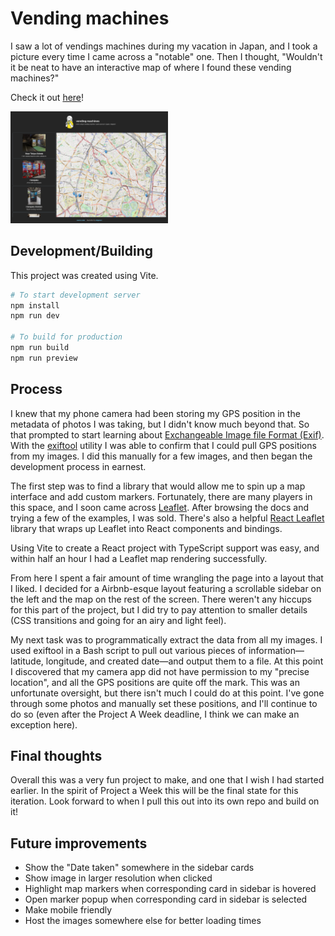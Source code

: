 # Vending machines
I saw a lot of vendings machines during my vacation in Japan, and I took a picture every time I came across a "notable" one. Then I thought, "Wouldn't it be neat to have an interactive map of where I found these vending machines?"

Check it out [here](http://vendingmachines.kevinzou.xyz)!

<img src="screenshot.png" alt="drawing" width="50%"/>

## Development/Building
This project was created using Vite.

```bash
# To start development server
npm install
npm run dev

# To build for production
npm run build
npm run preview
```

## Process
I knew that my phone camera had been storing my GPS position in the metadata of photos I was taking, but I didn't know much beyond that. So that prompted to start learning about [Exchangeable Image file Format (Exif)](https://en.wikipedia.org/wiki/Exif). With the [exiftool](https://exiftool.org) utility I was able to confirm that I could pull GPS positions from my images. I did this manually for a few images, and then began the development process in earnest.

The first step was to find a library that would allow me to spin up a map interface and add custom markers. Fortunately, there are many players in this space, and I soon came across [Leaflet](https://leafletjs.com). After browsing the docs and trying a few of the examples, I was sold. There's also a helpful [React Leaflet](https://react-leaflet.js.org) library that wraps up Leaflet into React components and bindings.

Using Vite to create a React project with TypeScript support was easy, and within half an hour I had a Leaflet map rendering successfully.

From here I spent a fair amount of time wrangling the page into a layout that I liked. I decided for a Airbnb-esque layout featuring a scrollable sidebar on the left and the map on the rest of the screen. There weren't any hiccups for this part of the project, but I did try to pay attention to smaller details (CSS transitions and going for an airy and light feel).

My next task was to programmatically extract the data from all my images. I used exiftool in a Bash script to pull out various pieces of information&mdash;latitude, longitude, and created date&mdash;and output them to a file. At this point I discovered that my camera app did not have permission to my "precise location", and all the GPS positions are quite off the mark. This was an unfortunate oversight, but there isn't much I could do at this point. I've gone through some photos and manually set these positions, and I'll continue to do so (even after the Project A Week deadline, I think we can make an exception here).

## Final thoughts
Overall this was a very fun project to make, and one that I wish I had started earlier. In the spirit of Project a Week this will be the final state for this iteration. Look forward to when I pull this out into its own repo and build on it!

## Future improvements
- Show the "Date taken" somewhere in the sidebar cards
- Show image in larger resolution when clicked
- Highlight map markers when corresponding card in sidebar is hovered
- Open marker popup when corresponding card in sidebar is selected
- Make mobile friendly
- Host the images somewhere else for better loading times
